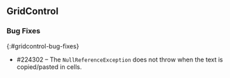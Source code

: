 ## GridControl

### Bug Fixes
{:#gridcontrol-bug-fixes}

*	\#224302 – The `NullReferenceException` does not throw when the text is copied/pasted in cells.
